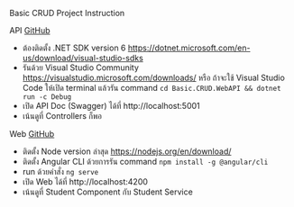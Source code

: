 Basic CRUD Project Instruction

API [GitHub](https://github.com/SurasithIT/Basic-CRUD-WebAPI)

- ต้องติดตั้ง .NET SDK version 6 https://dotnet.microsoft.com/en-us/download/visual-studio-sdks
- รันด้วย Visual Studio Community https://visualstudio.microsoft.com/downloads/
  หรือ ถ้าจะใช้ Visual Studio Code ให้เปิด terminal แล้วรัน command `cd Basic.CRUD.WebAPI && dotnet run -c Debug`
- เปิด API Doc (Swagger) ได้ที่ http://localhost:5001
- เน้นดูที่ Controllers ก็พอ

Web [GitHub](https://github.com/SurasithIT/Basic-CRUD-WebFront)

- ติดตั้ง Node version ล่าสุด https://nodejs.org/en/download/
- ติดตั้ง Angular CLI ด้วยการรัน command `npm install -g @angular/cli`
- run ด้วยคำสั่ง `ng serve`
- เปิด Web ได้ที่ http://localhost:4200
- เน้นดูที่ Student Component กับ Student Service
